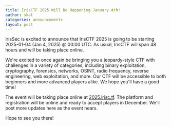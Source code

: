 ```yaml
---
title: IrisCTF 2025 Will Be Happening January 4th!
author: skat
categories: announcements
layout: post
---
```


IrisSec is excited to announce that IrisCTF 2025 is going to be starting 2025-01-04 (Jan 4, 2025) @ 00:00 UTC. As usual, IrisCTF will span 48 hours and will be taking place online.

We're excited to once again be bringing you a jeopardy-style CTF with challenges in a variety of categories, including binary exploitation, cryptography, forensics, networks, OSINT, radio frequency, reverse engineering, web exploitation, and more. Our CTF will be accessible to both beginners and more advanced players alike. We hope you'll have a good time!

The event will be taking place online at [2025.irisc.tf](https://2025.irisc.tf). The platform and registration will be online and ready to accept players in December. We'll post more updates here as the event nears.

Hope to see you there!
